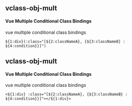 ## vclass-obj-mult
#### Vue Multiple Conditional Class Bindings
vue multiple conditional class bindings
```vue-pug
${1:div}(:class="[${2:classNameA}, {${3:classNameB} : ${4:condition}}]")
```

## vclass-obj-mult
#### Vue Multiple Conditional Class Bindings
vue multiple conditional class bindings
```
<${1:div} :class="[${2:classNameA}, {${3:classNameB} : ${4:condition}}]"></${1:div}>
```